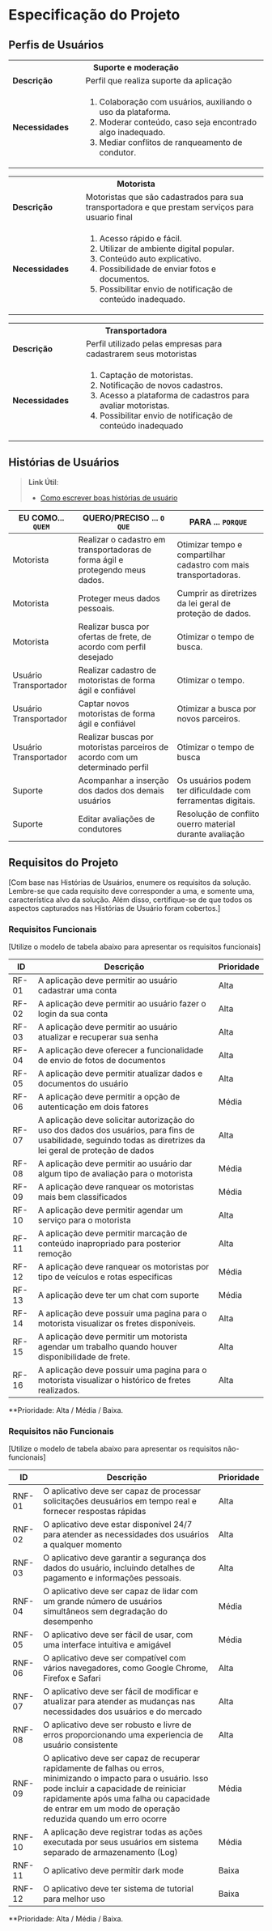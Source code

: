 # Especificação do Projeto

## Perfis de Usuários


<table>
    <tbody>
        <tr align=center>
            <th colspan="2">Suporte e moderação</th>
        </tr>
        <tr>
            <td width="150px"><b>Descrição</b></td>
            <td width="600px">Perfil que realiza suporte da aplicação</td>
        </tr>
        <tr>
            <td><b>Necessidades</b></td>
            <td>
                <ol>
                    <li>Colaboração com usuários, auxiliando o uso da plataforma.</li>
                    <li> Moderar conteúdo, caso seja encontrado algo inadequado.</li>
                    <li>Mediar conflitos de ranqueamento de condutor.</li>
                </ol>
            </td>
        </tr>
    </tbody>
</table>


<table>
   <tbody>
      <tr align=center>
         <th colspan="2">Motorista </th>
      </tr>
      <tr>
         <td width="150px"><b>Descrição</b></td>
         <td width="600px">Motoristas que são cadastrados para sua transportadora e que prestam serviços para usuario final</td>
      </tr>
      <tr>
         <td><b>Necessidades</b></td>
         <td>
            <ol>
               <li>Acesso rápido e fácil.</li>
               <li> Utilizar de ambiente digital popular. </li>
               <li>Conteúdo auto explicativo.</li>
               <li>Possibilidade de enviar fotos e documentos.</li>
               <li>Possibilitar envio de notificação de conteúdo  inadequado.</li>
            </ol>
         </td>
      </tr>
   </tbody>
</table>

<table>
   <tbody>
      <tr align=center>
         <th colspan="2">Transportadora  </th>
      </tr>
      <tr>
         <td width="150px"><b>Descrição</b></td>
         <td width="600px">Perfil utilizado pelas empresas para cadastrarem seus motoristas</td>
      </tr>
      <tr>
         <td><b>Necessidades</b></td>
         <td>
            <ol>
               <li>Captação de motoristas.</li>
               <li>  Notificação de novos cadastros. </li>
               <li>Acesso a plataforma de cadastros para avaliar motoristas.</li>
               <li> Possibilitar envio de notificação de conteúdo inadequado</li>
            </ol>
         </td>
      </tr>
   </tbody>
</table>

## Histórias de Usuários


> **Link Útil**:
> - [Como escrever boas histórias de usuário](https://medium.com/vertice/como-escrever-boas-users-stories-hist%C3%B3rias-de-usu%C3%A1rios-b29c75043fac)


|EU COMO... `QUEM`   | QUERO/PRECISO ... `O QUE` |PARA ... `PORQUE`                 |
|--------------------|---------------------------|----------------------------------|
| Motorista| Realizar o cadastro em transportadoras de forma ágil e protegendo meus dados.| Otimizar tempo e compartilhar cadastro com mais transportadoras.                             |
| Motorista| Proteger meus dados pessoais.| Cumprir as diretrizes da lei geral de proteção de dados.|
| Motorista| Realizar busca por ofertas de frete, de acordo com perfil  desejado | Otimizar o tempo de busca.|
| Usuário Transportador| Realizar cadastro de motoristas de forma ágil e confiável | Otimizar o tempo.
| Usuário Transportador| Captar novos motoristas de forma ágil e confiável | Otimizar a busca por novos parceiros.
| Usuário Transportador| Realizar buscas por motoristas parceiros de acordo com um determinado perfil | Otimizar o tempo de busca
| Suporte | Acompanhar a inserção dos dados dos demais usuários | Os usuários podem ter dificuldade com ferramentas digitais. |
| Suporte | Editar avaliações de condutores | Resolução de conflito ouerro material durante avaliação
 


## Requisitos do Projeto

[Com base nas Histórias de Usuários, enumere os requisitos da solução. Lembre-se que cada requisito deve corresponder a uma, e somente uma, característica alvo da solução. Além disso, certifique-se de que todos os aspectos capturados nas Histórias de Usuário foram cobertos.]

### Requisitos Funcionais

[Utilize o modelo de tabela abaixo para apresentar os requisitos funcionais]

|ID    | Descrição                | Prioridade |
|-------|---------------------------------|----|
| RF-01 |  A aplicação deve permitir ao usuário cadastrar uma conta                     | Alta   | 
| RF-02 |  A aplicação deve permitir ao usuário fazer o login da sua conta                    | Alta   |
| RF-03 |  A aplicação deve permitir ao usuário atualizar e recuperar sua senha                    | Alta   |
| RF-04 |  A aplicação deve oferecer a funcionalidade de envio de fotos de documentos                    | Alta   |
| RF-05 |  A aplicação deve permitir atualizar dados e documentos do usuário                    | Alta   |
| RF-06 |  A aplicação deve permitir a opção de autenticação em dois fatores                   | Média   |
| RF-07 |  A aplicação deve solicitar autorização do uso dos dados dos usuários, para fins de usabilidade, seguindo todas as diretrizes da lei geral de proteção de dados                    | Alta   |
| RF-08 |  A aplicação deve permitir ao usuário dar algum tipo de avaliação para o  motorista                    | Média   |
| RF-09 |  A aplicação deve ranquear os motoristas mais bem classificados    | Média   |
| RF-10 |  A aplicação deve permitir agendar um serviço para o motorista     | Alta   |
| RF-11 |  A aplicação deve permitir marcação de conteúdo inapropriado para posterior remoção                    | Alta   |
| RF-12 |  A aplicação deve ranquear os motoristas por tipo de veículos e rotas especificas                    | Média   |
| RF-13 |  A aplicação deve ter um chat com suporte                    | Média   | 
| RF-14 |  A aplicação deve possuir uma pagina para o motorista visualizar os fretes disponíveis.                    | Alta   | 
| RF-15 |  A aplicação deve permitir um motorista agendar um trabalho quando houver disponibilidade de frete.                     | Alta   | 
| RF-16 |  A aplicação deve possuir uma pagina para o motorista visualizar o histórico de fretes realizados.                     | Alta   | 

**Prioridade: Alta / Média / Baixa. 

### Requisitos não Funcionais

[Utilize o modelo de tabela abaixo para apresentar os requisitos não-funcionais]

|ID      | Descrição               |Prioridade |
|--------|-------------------------|----|
| RNF-01 |  O aplicativo deve ser capaz de processar solicitações deusuários em tempo real e fornecer respostas rápidas                    | Alta   | 
| RNF-02 |  O aplicativo deve estar disponível 24/7 para atender as necessidades dos usuários a qualquer momento                    | Alta   | 
| RNF-03 |  O aplicativo deve garantir a segurança dos dados do usuário, incluindo detalhes de pagamento e informações pessoais.                    | Alta   |
| RNF-04 |  O aplicativo deve ser capaz de lidar com um grande número de usuários simultâneos sem degradação do desempenho                    | Média   |
| RNF-05 |  O aplicativo deve ser fácil de usar, com uma interface intuitiva e amigável   | Média   |
| RNF-06 |  O aplicativo deve ser compatível com vários navegadores, como Google Chrome, Firefox e Safari  | Alta   |
| RNF-07 |  O aplicativo deve ser fácil de modificar e atualizar para atender as mudanças nas necessidades dos usuários e do mercado | Alta   |
| RNF-08 |  O aplicativo deve ser robusto e livre de erros proporcionando uma experiencia de usuário consistente   | Alta   |
| RNF-09 |  O aplicativo deve ser capaz de recuperar rapidamente de falhas ou erros, minimizando o impacto para o usuário. Isso pode incluir a capacidade de reiniciar rapidamente após uma falha ou capacidade de entrar em um modo de operação reduzida quando um erro ocorre   | Média   |
| RNF-10 |  A aplicação deve registrar todas as ações executada por seus usuários em sistema separado de armazenamento (Log)  | Média   |
| RNF-11 |  O aplicativo deve permitir dark mode                  | Baixa   |
| RNF-12 |  O aplicativo deve ter sistema de tutorial para melhor uso                    | Baixa   |


**Prioridade: Alta / Média / Baixa. 

